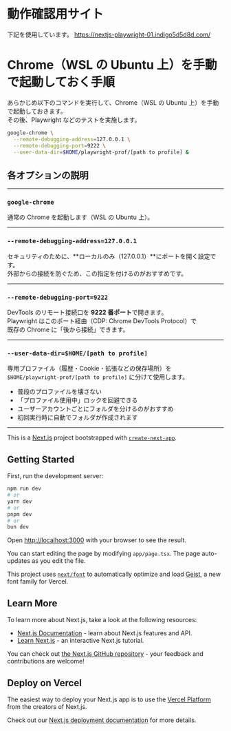 # 動作確認用サイト

下記を使用しています。
https://nextjs-playwright-01.indigo5d5d8d.com/

# Chrome（WSL の Ubuntu 上）を手動で起動しておく手順

あらかじめ以下のコマンドを実行して、Chrome（WSL の Ubuntu 上）を手動で起動しておきます。  
その後、Playwright などのテストを実施します。

```bash
google-chrome \
  --remote-debugging-address=127.0.0.1 \
  --remote-debugging-port=9222 \
  --user-data-dir=$HOME/playwright-prof/[path to profile] &
```
## 各オプションの説明

---

### `google-chrome`
通常の Chrome を起動します（WSL の Ubuntu 上）。

---

### `--remote-debugging-address=127.0.0.1`
セキュリティのために、**ローカルのみ（127.0.0.1）**にポートを開く設定です。  
外部からの接続を防ぐため、この指定を付けるのがおすすめです。

---

### `--remote-debugging-port=9222`
DevTools のリモート接続口を **9222 番ポート**で開きます。  
Playwright はこのポート経由（CDP: Chrome DevTools Protocol）で  
既存の Chrome に「後から接続」できます。

---

### `--user-data-dir=$HOME/[path to profile]`
専用プロファイル（履歴・Cookie・拡張などの保存場所）を  
`$HOME/playwright-prof/[path to profile]` に分けて使用します。

- 普段のプロファイルを壊さない  
- 「プロファイル使用中」ロックを回避できる  
- ユーザーアカウントごとにフォルダを分けるのがおすすめ  
- 初回実行時に自動でフォルダが作成されます

---
This is a [Next.js](https://nextjs.org) project bootstrapped with [`create-next-app`](https://nextjs.org/docs/app/api-reference/cli/create-next-app).

## Getting Started

First, run the development server:

```bash
npm run dev
# or
yarn dev
# or
pnpm dev
# or
bun dev
```

Open [http://localhost:3000](http://localhost:3000) with your browser to see the result.

You can start editing the page by modifying `app/page.tsx`. The page auto-updates as you edit the file.

This project uses [`next/font`](https://nextjs.org/docs/app/building-your-application/optimizing/fonts) to automatically optimize and load [Geist](https://vercel.com/font), a new font family for Vercel.

## Learn More

To learn more about Next.js, take a look at the following resources:

- [Next.js Documentation](https://nextjs.org/docs) - learn about Next.js features and API.
- [Learn Next.js](https://nextjs.org/learn) - an interactive Next.js tutorial.

You can check out [the Next.js GitHub repository](https://github.com/vercel/next.js) - your feedback and contributions are welcome!

## Deploy on Vercel

The easiest way to deploy your Next.js app is to use the [Vercel Platform](https://vercel.com/new?utm_medium=default-template&filter=next.js&utm_source=create-next-app&utm_campaign=create-next-app-readme) from the creators of Next.js.

Check out our [Next.js deployment documentation](https://nextjs.org/docs/app/building-your-application/deploying) for more details.
